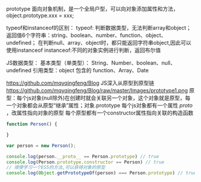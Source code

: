 prototype 面向对象机制，是一个全局户型，可以向对象添加属性和方法， object.prototype.xxx = xxx;

typeof和instanceof的区别：
typeof: 判断数据类型，无法判断array和object；
        返回值6个字符串：string、boolean、number、function、object、undefined；
        在判断null、array、object时，都只能返回字符串object,因此可以使用instanceof
instanceof:不同的对象实例进行判断，返回布尔值

JS数据类型：
    基本类型（单类型）： String、Number、boolean、null、undefined
    引用类型：object  包含的 function、Array、Date

https://github.com/mqyqingfeng/Blog
JS深入从原型到原型链
https://github.com/mqyqingfeng/Blog/raw/master/Images/prototype1.png
原型：每个js对象(null除外)在创建时就会关联另一个对象，这个对象就是原型，每一个对象都会从原型“继承”属性；对象.prototype
每个js对象都有一个属性 _proto_ ，改属性指向对象的原型
每个原型都有一个constructor属性指向关联的构造函数

```js
function Person() {

}

var person = new Person();

console.log(person.__proto__ == Person.prototype) // true
console.log(Person.prototype.constructor == Person) // true
// 顺便学习一个ES5的方法,可以获得对象的原型
console.log(Object.getPrototypeOf(person) === Person.prototype) // true
```

